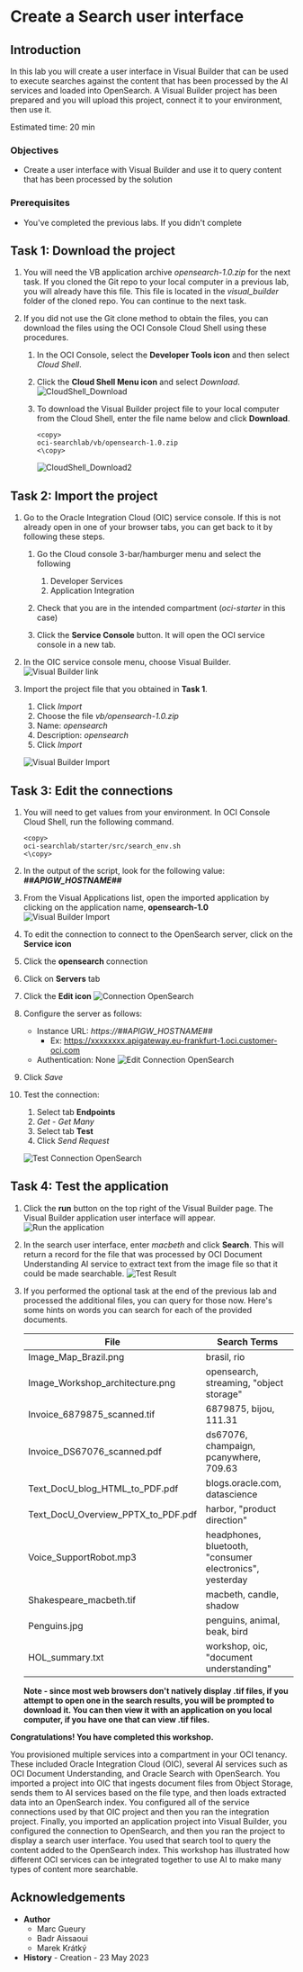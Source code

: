 
# Create a Search user interface

## Introduction
In this lab you will create a user interface in Visual Builder that can be used to execute searches against the content that has been processed by the AI services and loaded into OpenSearch. A Visual Builder project has been prepared and you will upload this project, connect it to your environment, then use it. 

Estimated time: 20 min

### Objectives

- Create a user interface with Visual Builder and use it to query content that has been processed by the solution

### Prerequisites
- You've completed the previous labs. If you didn't complete 

## Task 1: Download the project
1. You will need the VB application archive *opensearch-1.0.zip* for the next task. If you cloned the Git repo to your local computer in a previous lab, you will already have this file. This file is located in the *visual_builder* folder of the cloned repo. You can continue to the next task.

2. If you did not use the Git clone method to obtain the files, you can download the files using the OCI Console Cloud Shell using these procedures.

    1. In the OCI Console, select the **Developer Tools icon** and then select *Cloud Shell*.

    1. Click the **Cloud Shell Menu icon** and select *Download*.
    ![CloudShell_Download](images/opensearch-cloudshell-download.png)

    1. To download the Visual Builder project file to your local computer from the Cloud Shell, enter the file name below and click **Download**.
        ```
        <copy>
        oci-searchlab/vb/opensearch-1.0.zip
        <\copy>
        ```

        ![CloudShell_Download2](images/opensearch-cloudshell-download5.png)


## Task 2: Import the project
1. Go to the Oracle Integration Cloud (OIC) service console. If this is not already open in one of your browser tabs, you can get back to it by following these steps.
  
    1. Go the Cloud console 3-bar/hamburger menu and select the following    
        1. Developer Services
        1. Application Integration
  
    1. Check that you are in the intended compartment (*oci-starter* in this case)

    1. Click the **Service Console** button. It will open the OCI service console in a new tab.


1. In the OIC service console menu, choose Visual Builder.
![Visual Builder link](images/opensearch-vb-link-oic.png)

1. Import the project file that you obtained in **Task 1**.
    1. Click *Import*
    1. Choose the file *vb/opensearch-1.0.zip*
    1. Name: *opensearch*
    1. Description: *opensearch*
    1. Click *Import*

    ![Visual Builder Import](images/opensearch-vb-import.png)

## Task 3: Edit the connections

1. You will need to get values from your environment. In OCI Console Cloud Shell, run the following command. 
    ```
    <copy>
    oci-searchlab/starter/src/search_env.sh
    <\copy>
    ```

1. In the output of the script, look for the following value:
***##APIGW_HOSTNAME##***


1. From the Visual Applications list, open the imported application by clicking on the application name, **opensearch-1.0**
![Visual Builder Import](images/opensearch-vb-applications.png)

1. To edit the connection to connect to the OpenSearch server, click on the **Service icon**

1. Click the **opensearch** connection 

1. Click on **Servers** tab

1. Click the **Edit icon** 
![Connection OpenSearch](images/opensearch-vb-connection-opensearch.png)

1. Configure the server as follows:
    - Instance URL: *https://##APIGW_HOSTNAME##*
      - Ex: https://xxxxxxxx.apigateway.eu-frankfurt-1.oci.customer-oci.com
    - Authentication: None
![Edit Connection OpenSearch](images/opensearch-vb-connection-opensearch2.png)

1. Click *Save*

1. Test the connection:
    1. Select tab **Endpoints**
    1.  *Get - Get Many*
    1. Select tab **Test**
    1. Click *Send Request*

    ![Test Connection OpenSearch](images/opensearch-vb-connection-opensearch3.png)

## Task 4: Test the application

1. Click the **run** button on the top right of the Visual Builder page. The Visual Builder application user interface will appear.
![Run the application](images/opensearch-vb-test.png)

1. In the search user interface, enter *macbeth* and click **Search**. This will return a record for the file that was processed by OCI Document Understanding AI service to extract text from the image file so that it could be made searchable.
![Test Result](images/opensearch-vb-test-result.png)

1. If you performed the optional task at the end of the previous lab and processed the additional files, you can query for those now. Here's some hints on words you can search for each of the provided documents.

    | File | Search Terms |
    | ------------------------------------- | --------------------------------------- |
    | Image_Map_Brazil.png | brasil, rio |
    | Image_Workshop_architecture.png | opensearch, streaming, "object storage" |
    | Invoice_6879875_scanned.tif | 6879875, bijou, 111.31 |
    | Invoice_DS67076_scanned.pdf | ds67076, champaign, pcanywhere, 709.63 |
    | Text_DocU_blog_HTML_to_PDF.pdf | blogs.oracle.com, datascience |
    | Text_DocU_Overview_PPTX_to_PDF.pdf | harbor, "product direction" |
    | Voice_SupportRobot.mp3 | headphones, bluetooth, "consumer electronics", yesterday |
    | Shakespeare_macbeth.tif | macbeth, candle, shadow |
    | Penguins.jpg | penguins, animal, beak, bird |
    | HOL_summary.txt | workshop, oic, "document understanding" |

    **Note - since most web browsers don't natively display .tif files, if you attempt to open one in the search results, you will be prompted to download it. You can then view it with an application on you local computer, if you have one that can view .tif files.**


**Congratulations! You have completed this workshop.**

You provisioned multiple services into a compartment in your OCI tenancy. These included Oracle Integration Cloud (OIC), several AI services such as OCI Document Understanding, and Oracle Search with OpenSearch. You imported a project into OIC that ingests document files from Object Storage, sends them to AI services based on the file type, and then loads extracted data into an OpenSearch index. You configured all of the service connections used by that OIC project and then you ran the integration project. Finally, you imported an application project into Visual Builder, you configured the connection to OpenSearch, and then you ran the project to display a search user interface. You used that search tool to query the content added to the OpenSearch index. This workshop has illustrated how different OCI services can be integrated together to use AI to make many types of content more searchable.

## Acknowledgements
- **Author**
  - Marc Gueury
  - Badr Aissaoui
  - Marek Krátký 
- **History** - Creation - 23 May 2023

